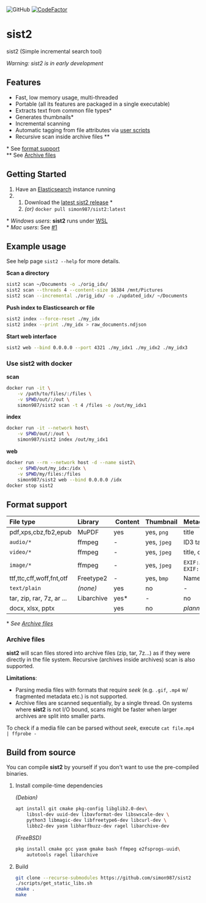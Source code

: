 ![GitHub](https://img.shields.io/github/license/simon987/sist2.svg)
[![CodeFactor](https://www.codefactor.io/repository/github/simon987/sist2/badge?s=05daa325188aac4eae32c786f3d9cf4e0593f822)](https://www.codefactor.io/repository/github/simon987/sist2)

# sist2

sist2 (Simple incremental search tool)

*Warning: sist2 is in early development*

## Features

* Fast, low memory usage, multi-threaded
* Portable (all its features are packaged in a single executable)
* Extracts text from common file types\*
* Generates thumbnails\*
* Incremental scanning
* Automatic tagging from file attributes via [user scripts](scripting/README.md)
* Recursive scan inside archive files \*\*


\* See [format support](#format-support)    
\** See [Archive files](#archive-files)

## Getting Started

1. Have an [Elasticsearch](https://www.elastic.co/downloads/elasticsearch) instance running
1. 
    1. Download the [latest sist2 release](https://github.com/simon987/sist2/releases) *
    1. *(or)* `docker pull simon987/sist2:latest`
   

\* *Windows users*: **sist2** runs under [WSL](https://en.wikipedia.org/wiki/Windows_Subsystem_for_Linux)    
\* *Mac users*: See [#1](https://github.com/simon987/sist2/issues/1)


## Example usage

See help page `sist2 --help` for more details.

**Scan a directory**
```bash
sist2 scan ~/Documents -o ./orig_idx/
sist2 scan --threads 4 --content-size 16384 /mnt/Pictures
sist2 scan --incremental ./orig_idx/ -o ./updated_idx/ ~/Documents
```

**Push index to Elasticsearch or file**
```bash
sist2 index --force-reset ./my_idx
sist2 index --print ./my_idx > raw_documents.ndjson
```

**Start web interface**
```bash
sist2 web --bind 0.0.0.0 --port 4321 ./my_idx1 ./my_idx2 ./my_idx3
```

### Use sist2 with docker

**scan**
```bash
docker run -it \
    -v /path/to/files/:/files \
    -v $PWD/out/:/out \
    simon987/sist2 scan -t 4 /files -o /out/my_idx1
```
**index**
```bash
docker run -it --network host\
    -v $PWD/out/:/out \
    simon987/sist2 index /out/my_idx1
```

**web**
```bash
docker run --rm --network host -d --name sist2\
    -v $PWD/out/my_idx:/idx \
    -v $PWD/my/files:/files
    simon987/sist2 web --bind 0.0.0.0 /idx
docker stop sist2
```


## Format support

File type | Library | Content | Thumbnail | Metadata
:---|:---|:---|:---|:---
pdf,xps,cbz,fb2,epub | MuPDF | yes | yes, `png` | title |
`audio/*` | ffmpeg | - | yes, `jpeg` | ID3 tags |
`video/*` | ffmpeg | - | yes, `jpeg` | title, comment, artist |
`image/*` | ffmpeg | - | yes, `jpeg` | `EXIF:Artist`, `EXIF:ImageDescription` |
ttf,ttc,cff,woff,fnt,otf | Freetype2 | - | yes, `bmp` | Name & style |
`text/plain` | *(none)* | yes | no | - |
tar, zip, rar, 7z, ar ...  | Libarchive | yes\* | - | no |
docx, xlsx, pptx |  | yes | no | *planned* |

\* *See [Archive files](#archive-files)*
 
### Archive files
**sist2** will scan files stored into archive files (zip, tar, 7z...) as if
they were directly in the file system. Recursive (archives inside archives)
scan is also supported.

**Limitations**:
* Parsing media files with formats that require
*seek* (e.g. `.gif`, `.mp4` w/ fragmented metadata etc.) is not supported.
* Archive files are scanned sequentially, by a single thread. On systems where
**sist2** is not I/O bound, scans might be faster when larger archives are split
 into smaller parts.

To check if a media file can be parsed without *seek*, execute `cat file.mp4 | ffprobe -`
 


## Build from source

You can compile **sist2** by yourself if you don't want to use the pre-compiled
binaries.

1. Install compile-time dependencies

    *(Debian)*
    ```bash
    apt install git cmake pkg-config libglib2.0-dev\
        libssl-dev uuid-dev libavformat-dev libswscale-dev \
        python3 libmagic-dev libfreetype6-dev libcurl-dev \
        libbz2-dev yasm libharfbuzz-dev ragel libarchive-dev
   ```
    *(FreeBSD)*
    ```bash
   pkg install cmake gcc yasm gmake bash ffmpeg e2fsprogs-uuid\
        autotools ragel libarchive
   ```

2. Build
    ```bash
    git clone --recurse-submodules https://github.com/simon987/sist2
    ./scripts/get_static_libs.sh
    cmake .
    make
    ```
